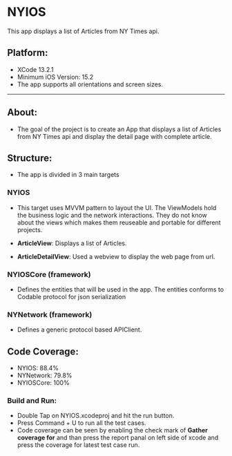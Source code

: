 # NYIOS
This app displays a list of Articles from NY Times api.

## Platform:

* XCode 13.2.1
* Minimum iOS Version: 15.2
* The app supports all orientations and screen sizes.

---
## About:

* The goal of the project is to create an App that displays a list of Articles from NY Times api and display the detail page with complete article.


## Structure:

* The app is divided in 3 main targets

### NYIOS

* This target uses MVVM pattern to layout the UI. The ViewModels hold the business logic and the network interactions. They do not know about the views which makes them reuseable and portable for different projects.

* **ArticleView**: Displays a list of Articles.
* **ArticleDetailView**: Used a webview to display the web page from url.

### NYIOSCore (framework)

* Defines the entities that will be used in the app. The entities conforms to Codable protocol for json serialization

### NYNetwork (framework)

* Defines a generic protocol based APIClient.

## Code Coverage:

* NYIOS: 88.4%
* NYNetwork: 79.8%
* NYIOSCore: 100%

### Build and Run:

* Double Tap on NYIOS.xcodeproj and hit the run button.
* Press Command + U to run all the test cases.
* Code coverage can be seen by enabling the check mark of **Gather coverage for** and than press the report panal on left side of xcode and press the coverage for latest test case run.

